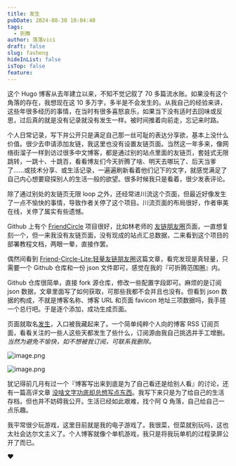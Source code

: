 ```yaml
---
title: 发生
pubDate: 2024-08-30 10:04:40
tags:
  - 折腾
author: 落落vici
draft: false
slug: fasheng
hideInList: false
isTop: false
feature:
---
```

这个 Hugo 博客从去年建立以来，不知不觉记叙了 70 多篇流水账。如果没有这个角落的存在，我想现在这 10 多万字，多半是不会发生的。从我自己的经验来讲，这些年很多经历的事情，在当时有很多喜怒哀乐，如果当下没有适时去回味或反思，过后真的就是没有记录就没有发生一样。被时间推着向前走，忘记来时路。

个人日常记录，写下并公开只是满足自己那一丝可耻的表达分享欲，基本上没什么价值。很少去申请添加友链，我这里也没有设置友链页面。当然这一年多来，像网络街溜子一样到访过很多中文博客，都是通过别的站点里面的友链页，套娃式无限跳转，一跳十、十跳百，看看博友们今天折腾了啥、明天去哪玩了、后天当爹了......或技术分享、或生活记录，一遍遍刷新看着他们记下的文字，就感觉满足了自己内心想要窥探别人的生活一般的欲望。很多时候我只是看着，很少发表评论。

除了通过别处的友链页无限 loop 之外，还经常进川流这个页面，但最近好像发生了一点不愉快的事情，导致作者关停了这个项目。川流页面的布局很好，作者审美在线，关停了属实有些遗憾。

Github 上有个 [FriendCircle](https://github.com/Rock-Candy-Tea/hexo-circle-of-friends) 项目很好，比如林老师的 [友链朋友圈](https://immmmm.com/friends/)页面，一直想复刻一个，但一来我没有友链页面，没有现成的站点汇总数据，二来看到这个项目的部署教程文档，两眼一晕，直接作罢。

偶然间看到 [Friend-Circle-Lite:轻量友链朋友圈]( https://blog.liushen.fun/posts/4dc716ec/ )这篇文章，看完发现是真轻量，只需要一个 Github 仓库和一份 json 文件即可，感觉在我的『可折腾范围圈』内。

Github 仓库很简单，直接 fork 源仓库，修改一些配置字段即可。麻烦的是订阅 json 数据，文章里面写了如何获取，可那些我都不会并且也没有。但看到 json 数据的构成，不就是博客名称、博客 URL 和页面 favicon 地址三项数据吗，我手搓一个总行吧。于是逐个添加，成功生成页面。

页面就取名[发生]( https://hux.ink/recent/ )，入口被我藏起来了。一个简单纯粹个人向的博客 RSS 订阅页面，看看关注的一些人这些天都发生了些什么，订阅源由我自己挑选并手工增删。*当然为避免不愉快，如不想被我订阅，可联系我删除。*

![image.png](https://img.hux.ink/image/2024/08/202408301002246.png)

![image.png](https://img.hux.ink/image/2024/08/202408301003561.png)

犹记得前几月有过一个『博客写出来到底是为了自己看还是给别人看』的讨论，还有一篇高评文章 [没啥文字功底却总想写点东西]( https://laozhang.org/archives/3611.html )。我写下来只是为了给自己的生活存档，但也并不妨碍我公开。生活已经如此艰难，找个阿 Q 角落，自己给自己一点乐趣。

我平常很少玩游戏，这里目前就是我的电子游戏了。我很菜，但菜就别玩吗，这也太社会达尔文主义了。个人博客就像个单机游戏，我只是将我玩单机的过程录屏公开了而已。


❤
